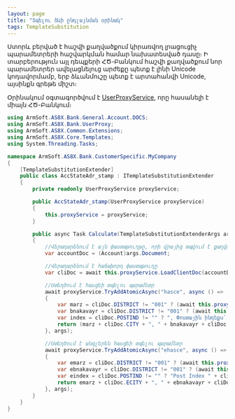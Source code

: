 ```yaml
---
layout: page
title: "Տպելու ձևի ընդլայնման օրինակ" 
tags: TemplateSubstitution
---
```


Ստորև բերված է հաշվի քաղվածքում կիրառվող լրացուցիչ պարամետրերի հաշվարկման համար նախատեսված դասը։ 
Ի տարբերություն այլ դեպքերի ՀԾ-Բանկում հաշվի քաղվածքում նոր պարամետրեր ավելացնելուց արժեքը պետք է լինի Unicode կոդավորմամբ, երբ ձևանմուշը պետք է արտահանվի Unicode, այսինքն գրեթե միշտ։

Օրինակում օգտագործվում է [UserProxyService](/src/extenstions/user_proxy_service.md), որը հասանելի է միայն ՀԾ-Բանկում։

```c#
using ArmSoft.AS8X.Bank.General.Account.DOCS;
using ArmSoft.AS8X.Bank.UserProxy;
using ArmSoft.AS8X.Common.Extensions;
using ArmSoft.AS8X.Core.Templates;
using System.Threading.Tasks;

namespace ArmSoft.AS8X.Bank.CustomerSpecific.MyCompany
{
    [TemplateSubstitutionExtender]
    public class AccStateAdr_stamp : ITemplateSubstitutionExtender 
    {
        private readonly UserProxyService proxyService;

        public AccStateAdr_stamp(UserProxyService proxyService)
        {
            this.proxyService = proxyService;
        }

        public async Task Calculate(TemplateSubstitutionExtenderArgs args)
        {
            //Վերադարձնում է այն փաստաթուղթը, որի վրայից տպվում է քաղվածքը։ Այս դեպքում հաշիվը
            var accountDoc = (Account)args.Document;

            //Վերադարձնում է հաճախորդ փաստաթուղը
            var cliDoc = await this.proxyService.LoadClientDoc(accountDoc.CLICOD);

            //Ստեղծում է հասցեի տպելու պարամետր
            await proxyService.TryAddAtomicAsync("hasce", async () =>
            {
                var marz = cliDoc.DISTRICT != "001" ? (await this.proxyService.TreeElPropComment("LRDistr", cliDoc.DISTRICT)) + ", " : "";
                var bnakavayr = cliDoc.DISTRICT != "001" ? (await this.proxyService.TreeElPropComment("COMMUNTY", cliDoc.COMMUNITY)) + ", " : "";
                var index = cliDoc.POSTIND != "" ? ", Փոստային ինդեքս` ".ToArmenianANSI() + cliDoc.POSTIND : "";
                return (marz + cliDoc.CITY + ", " + bnakavayr + cliDoc.ADDRESS + index).ToArmenianUnicode();
            }, args);

            //Ստեղծում է անգլերեն հասցեի տպելու պարամետր
            await proxyService.TryAddAtomicAsync("ehasce", async () =>
            {
                var emarz = cliDoc.DISTRICT != "001" ? (await this.proxyService.TreeElPropEComment("LRDistr", cliDoc.DISTRICT)) + ", " : "";
                var ebnakavayr = cliDoc.DISTRICT != "001" ? (await this.proxyService.TreeElPropEComment("COMMUNTY", cliDoc.COMMUNITY)) + ", " : "";
                var eindex = cliDoc.POSTIND != "" ? "Post Index " + cliDoc.POSTIND : "";
                return emarz + cliDoc.ECITY + ", " + ebnakavayr + cliDoc.EADDRESS + eindex;
            }, args);
        }
    }
}
```
